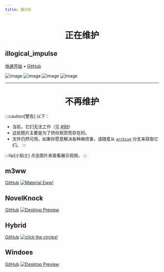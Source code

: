 ```yaml
---
title: 展示区
---
```


<div align="center">
    <h1>正在维护</h1>
</div>

## illogical_impulse
[快速开始](../../i-i/01setup)    •    [GitHub](https://github.com/end-4/dots-hyprland/tree/illogical-impulse)

![image](/dots-hyprland-wiki/screenshots/i-i.1.png)
![image](/dots-hyprland-wiki/screenshots/i-i.2.png)
![image](/dots-hyprland-wiki/screenshots/i-i.3.png)
![image](/dots-hyprland-wiki/screenshots/i-i.4.png)

---

<div align="center">
    <h1>不再维护</h1>
</div>

:::caution[警告]
以下：
- 当前，它们无法工作（见 [#99](https://github.com/end-4/dots-hyprland/issues/99)）
- 这些图片主要是为了供你观赏而存在的。
- 文件仍然可用，如果你愿意解决各种麻烦事，请随意从 [`archive`](https://github.com/end-4/dots-hyprland/tree/archive) 分支来获取它们。
:::

:::tip[小贴士]
点击图片来查看展示视频。
:::

## m3ww
[GitHub](https://github.com/end-4/dots-hyprland/tree/archive)
<a href="https://streamable.com/85ch8x">
 <img src="/dots-hyprland-wiki/screenshots/m3ww.1.png" alt="Material Eww!">
</a>

## NovelKnock
[GitHub](https://github.com/end-4/dots-hyprland/tree/archive)
<a href="https://streamable.com/7vo61k">
 <img src="/dots-hyprland-wiki/screenshots/n-k.1.png" alt="Desktop Preview">
</a>

## Hybrid
[GitHub](https://github.com/end-4/dots-hyprland/tree/archive)
<a href="https://streamable.com/4oogot">
 <img src="/dots-hyprland-wiki/screenshots/hybrid.1.png" alt="click the circles!">
</a>

## Windoes
[GitHub](https://github.com/end-4/dots-hyprland/tree/archive)
<a href="https://streamable.com/5qx614">
 <img src="/dots-hyprland-wiki/screenshots/windoes.1.png" alt="Desktop Preview">
</a>

